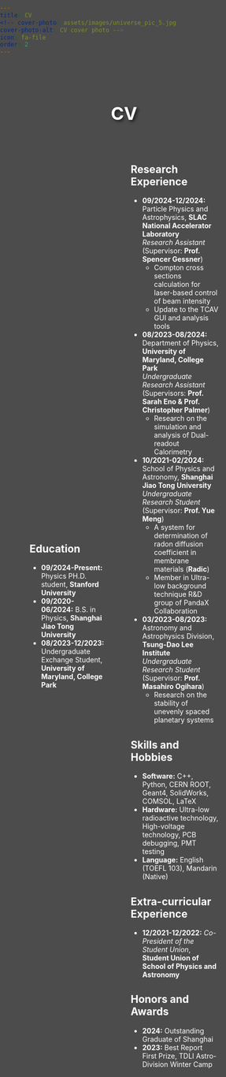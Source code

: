 ```yaml
---
title: CV
<!-- cover-photo: assets/images/universe_pic_5.jpg
cover-photo-alt: CV cover photo -->
icon: fa-file
order: 2
---
```


<style>
body {
  margin: 0;
  padding: 0;
  background: transparent; 
  position: relative;
}

body::before {
  content: "";
  position: fixed; 
  top: 0;
  left: 0;
  width: 100%;
  height: 100%;
  background: linear-gradient(
                rgba(0, 0, 0, 0.7), 
                rgba(0, 0, 0, 0.7)
              ), 
              url('assets/images/universe_pic_5.jpg') no-repeat center center fixed !important;
  background-size: cover !important;
  z-index: 0 !important;       
}
</style>

<div style="position: relative; text-align: center; color: white; padding: 30px; max-width: 1200px; margin: 0 auto;">

  <h1 style="color: #ffffff; font-size: 36px; text-shadow: 3px 3px 6px rgba(0, 0, 0, 0.7); margin-bottom: 20px;">
    CV
  </h1>
  
  <div style="
    display: flex; 
    align-items: center; 
    justify-content: center;
    gap: 50px;
    max-width: 100%; 
    padding: 30px;
    border-radius: 15px;
    background: rgba(0, 0, 0, 0.0);
  ">


<div style="text-align:left;">
  <h2>Education</h2>
  <ul>
    <li><strong>09/2024-Present:</strong> Physics PH.D. student, <strong>Stanford University</strong></li>
    <li><strong>09/2020-06/2024:</strong> B.S. in Physics, <strong>Shanghai Jiao Tong University</strong></li>
    <li><strong>08/2023-12/2023:</strong> Undergraduate Exchange Student, <strong>University of Maryland, College Park</strong></li>
  </ul>
</div>

<div style="text-align:left;">
  <h2>Research Experience</h2>
  <ul>
    <li><strong>09/2024-12/2024:</strong> Particle Physics and Astrophysics, <strong>SLAC National Accelerator Laboratory</strong><br>
      <em>Research Assistant</em> (Supervisor: <strong>Prof. Spencer Gessner</strong>)<br>
      <ul>
        <li>Compton cross sections calculation for laser-based control of beam intensity</li>
        <li>Update to the TCAV GUI and analysis tools</li>
      </ul>
    </li>
    <li><strong>08/2023-08/2024:</strong> Department of Physics, <strong>University of Maryland, College Park</strong><br>
      <em>Undergraduate Research Assistant</em> (Supervisors: <strong>Prof. Sarah Eno & Prof. Christopher Palmer</strong>)<br>
      <ul>
        <li>Research on the simulation and analysis of Dual-readout Calorimetry</li>
      </ul>
    </li>
    <li><strong>10/2021-02/2024:</strong> School of Physics and Astronomy, <strong>Shanghai Jiao Tong University</strong><br>
      <em>Undergraduate Research Student</em> (Supervisor: <strong>Prof. Yue Meng</strong>)<br>
      <ul>
        <li>A system for determination of radon diffusion coefficient in membrane materials (<strong>Radic</strong>)</li>
        <li>Member in Ultra-low background technique R&D group of PandaX Collaboration</li>
      </ul>
    </li>
    <li><strong>03/2023-08/2023:</strong> Astronomy and Astrophysics Division, <strong>Tsung-Dao Lee Institute</strong><br>
      <em>Undergraduate Research Student</em> (Supervisor: <strong>Prof. Masahiro Ogihara</strong>)<br>
      <ul>
        <li>Research on the stability of unevenly spaced planetary systems</li>
      </ul>
    </li>
  </ul>

  <h2>Skills and Hobbies</h2>
  <ul>
    <li><strong>Software:</strong> C++, Python, CERN ROOT, Geant4, SolidWorks, COMSOL, LaTeX</li>
    <li><strong>Hardware:</strong> Ultra-low radioactive technology, High-voltage technology, PCB debugging, PMT testing</li>
    <li><strong>Language:</strong> English (TOEFL 103), Mandarin (Native)</li>
  </ul>

  <h2>Extra-curricular Experience</h2>
  <ul>
    <li><strong>12/2021-12/2022:</strong> <em>Co-President of the Student Union</em>, <strong>Student Union of School of Physics and Astronomy</strong></li>
  </ul>

  <h2>Honors and Awards</h2>
  <ul>
    <li><strong>2024:</strong> Outstanding Graduate of Shanghai</li>
    <li><strong>2023:</strong> Best Report First Prize, TDLI Astro-Division Winter Camp</li>
  </ul>
</div>

  </div>

</div>
